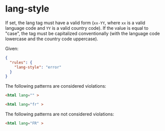 # lang-style

If set, the lang tag must have a valid form (`xx-YY`, where `xx` is a valid language code and `YY` is a valid country code). If the value is equal to "case", the tag must be capitalized conventionally (with the language code lowercase and the country code uppercase).

Given:

```json
{
  "rules": {
    "lang-style": "error"
  }
}
```

The following patterns are considered violations:

```html
<html lang="" >
```

```html
<html lang="fr" >
```

The following patterns are not considered violations:

```html
<html lang="FR" >
```
